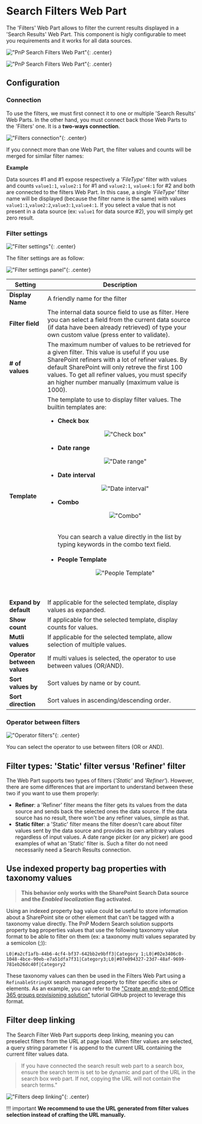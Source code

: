 # Search Filters Web Part

The 'Filters' Web Part allows to filter the current results displayed in a 'Search Results' Web Part. This component is higly configurable to meet you requirements and it works for all data sources.

!["PnP Search Filters Web Part"](../../assets/webparts/search-filters/search_filters_wp_picker.png){: .center}

!["PnP Search Filters Web Part"](../../assets/webparts/search-filters/search_filters_wp_default.png){: .center}

## Configuration

### Connection

To use the filters, we must first connect it to one or multiple 'Search Results' Web Parts. In the other hand, you must connect back those Web Parts to the 'Filters' one. It is a **two-ways connection**.

!["Filters connection"](../../assets/webparts/search-filters/wp_connection.png){: .center}

If you connect more than one Web Part, the filter values and counts will be merged for similar filter names:

**Example**

Data sources #1 and #1 expose respectively a _'FileType'_ filter with values and counts `value1:1`, `value2:1` for #1 and `value2:1`, `value4:1` for #2 and both are connected to the filters Web Part. In this case, a single _'FileType'_ filter name will be displayed (because the filter name is the same) with values `value1:1`,`value2:2`,`value3:1`,`value4:1`. If you select a value that is not present in a data source (ex: `value1` for data source #2), you will simply get zero result.

### Filter settings

!["Filter settings"](../../assets/webparts/search-filters/filter_settings.png){: .center}

The filter settings are as follow:

!["Filter settings panel"](../../assets/webparts/search-filters/filter_settings_panel.png){: .center}

| **Setting** | **Description** |
|------------|-----------------|
| **Display Name** | A friendly name for the filter |
| **Filter field** | The internal data source field to use as filter. Here you can select a field from the current data source (if data have been already retrieved) of type your own custom value (press enter to validate).
| **# of values** | The maximum number of values to be retrieved for a given filter. This value is useful if you use SharePoint refiners with a lot of refiner values. By default SharePoint will only retreve the first 100 values. To get all refiner values, you must specify an higher number manually (maximum value is 1000).
| **Template** | The template to use to display filter values. The builtin templates are: </br><ul><li>**Check box** <p align="center">!["Check box"](../../assets/webparts/search-filters/checkbox_template.png)</p></li><li>**Date range** <p align="center">!["Date range"](../../assets/webparts/search-filters/daterange_template.png)</p></li><li>**Date interval** <p align="center">!["Date interval"](../../assets/webparts/search-filters/dateinterval_template.png)</p></li><li>**Combo** <p align="center">!["Combo"](../../assets/webparts/search-filters/combo_template.png)</p></br> You can search a value directly in the list by typing keywords in the combo text field.</br></br><li>**People Template** <p align="center">!["People Template"](../../assets/webparts/search-filters/people_template.png)  </p></br></li></ul>
| **Expand by default** | If applicable for the selected template, display values as expanded.
| **Show count** | If applicable for the selected template, display counts for values.
| **Mutli values** | If applicable for the selected template, allow selection of multiple values.
| **Operator between values** | If multi values is selected, the operator to use between values (OR/AND).
| **Sort values by** | Sort values by name or by count.
| **Sort direction** | Sort values in ascending/descending order.

### Operator between filters

!["Operator filters"](../../assets/webparts/search-filters/operator_filters.png){: .center}

You can select the operator to use between filters (OR or AND).

## Filter types: 'Static' filter versus 'Refiner' filter

The Web Part supports two types of filters (_'Static'_ and _'Refiner'_). However, there are some differences that are important to understand between these two if you want to use them properly:

- **Refiner**: a 'Refiner' filter means the filter gets its values from the data source and sends back the selected ones the data source. If the data source has no result, there won't be any refiner values, simple as that.
- **Static filter**: a 'Static' filter means the filter doesn't care about filter values sent by the data source and provides its own arbitrary values regardless of input values. A date range picker (or any picker) are good examples of what an 'Static' filter is. Such a filter do not need necessarily need a Search Results connection.

## Use indexed property bag properties with taxonomy values

> **This behavior only works with the SharePoint Search Data source and the _Enabled localization_ flag activated.**

Using an indexed property bag value could be useful to store information about a SharePoint site or other element that can't be tagged with a taxonomy value directly. The PnP Modern Search solution supports property bag properties values that use the following taxonomy value format to be able to filter on them (ex: a taxonomy multi values separated by a semicolon (;)):

`L0|#a2cf1afb-44b6-4cf4-bf37-642bb2e9bff3|Category 1;L0|#02e3406c0-1048-4bce-90eb-e7a51dfa7f31|Category3;L0|#07e094327-23d7-48af-9699-781eb26dc40f|Category2`

These taxonomy values can then be used in the Filters Web Part using a `RefinableStringXX` search managed property to filter specific sites or elements. As an example, you can refer to the ["Create an end-to-end Office 365 groups provisioning solution"](https://github.com/pnp/tutorial-workspace-provisioning) tutorial GitHub project to leverage this format.

## Filter deep linking

The Search Filter Web Part supports deep linking, meaning you can preselect filters from the URL at page load. When filter values are selected, a query string parameter `f` is append to the current URL containing the current filter values data.

> If you have connected the search result web part to a search box, ensure the search term is set to be dynamic and part of the URL in the search box web part. If not, copying the URL will not contain the search terms."

!["Filters deep linking"](../../assets/webparts/search-filters/filter_deep_linking.png){: .center}

!!! important
    **We recommend to use the URL generated from filter values selection instead of crafting the URL manually.**
